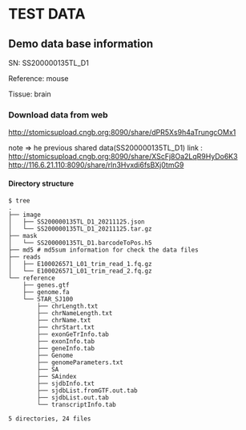# TEST DATA
##  Demo data base information
SN: SS200000135TL_D1

Reference: mouse

Tissue: brain

###   Download data from web
http://stomicsupload.cngb.org:8090/share/dPR5Xs9h4aTrungcOMx1


note => he previous shared data(SS200000135TL_D1) link : 
http://stomicsupload.cngb.org:8090/share/XScFj8Oa2LqR9HyDo6K3
http://116.6.21.110:8090/share/rln3Hvxdi6fsBXj0tmG9


#### Directory structure
```
$ tree
.
├── image
│   ├── SS200000135TL_D1_20211125.json
│   └── SS200000135TL_D1_20211125.tar.gz
├── mask
│   └── SS200000135TL_D1.barcodeToPos.h5
├── md5 # md5sum information for check the data files
├── reads
│   ├── E100026571_L01_trim_read_1.fq.gz
│   └── E100026571_L01_trim_read_2.fq.gz
└── reference
    ├── genes.gtf
    ├── genome.fa
    └── STAR_SJ100
        ├── chrLength.txt
        ├── chrNameLength.txt
        ├── chrName.txt
        ├── chrStart.txt
        ├── exonGeTrInfo.tab
        ├── exonInfo.tab
        ├── geneInfo.tab
        ├── Genome
        ├── genomeParameters.txt
        ├── SA
        ├── SAindex
        ├── sjdbInfo.txt
        ├── sjdbList.fromGTF.out.tab
        ├── sjdbList.out.tab
        └── transcriptInfo.tab

5 directories, 24 files
```
